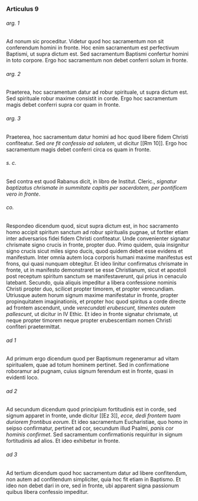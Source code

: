 ### Articulus 9

###### arg. 1
Ad nonum sic proceditur. Videtur quod hoc sacramentum non sit conferendum homini in fronte. Hoc enim sacramentum est perfectivum Baptismi, ut supra dictum est. Sed sacramentum Baptismi confertur homini in toto corpore. Ergo hoc sacramentum non debet conferri solum in fronte.

###### arg. 2
Praeterea, hoc sacramentum datur ad robur spirituale, ut supra dictum est. Sed spirituale robur maxime consistit in corde. Ergo hoc sacramentum magis debet conferri supra cor quam in fronte.

###### arg. 3
Praeterea, hoc sacramentum datur homini ad hoc quod libere fidem Christi confiteatur. Sed *ore fit confessio ad salutem*, ut dicitur [[Rm 10]]. Ergo hoc sacramentum magis debet conferri circa os quam in fronte.

###### s. c.
Sed contra est quod Rabanus dicit, in libro de Institut. Cleric., *signatur baptizatus chrismate in summitate capitis per sacerdotem, per pontificem vero in fronte*.

###### co.
Respondeo dicendum quod, sicut supra dictum est, in hoc sacramento homo accipit spiritum sanctum ad robur spiritualis pugnae, ut fortiter etiam inter adversarios fidei fidem Christi confiteatur. Unde convenienter signatur chrismate signo crucis in fronte, propter duo. Primo quidem, quia insignitur signo crucis sicut miles signo ducis, quod quidem debet esse evidens et manifestum. Inter omnia autem loca corporis humani maxime manifestus est frons, qui quasi nunquam obtegitur. Et ideo linitur confirmatus chrismate in fronte, ut in manifesto demonstraret se esse Christianum, sicut et apostoli post receptum spiritum sanctum se manifestaverunt, qui prius in cenaculo latebant. Secundo, quia aliquis impeditur a libera confessione nominis Christi propter duo, scilicet propter timorem, et propter verecundiam. Utriusque autem horum signum maxime manifestatur in fronte, propter propinquitatem imaginationis, et propter hoc quod spiritus a corde directe ad frontem ascendunt, unde *verecundati erubescunt, timentes autem pallescunt*, ut dicitur in IV Ethic. Et ideo in fronte signatur chrismate, ut neque propter timorem neque propter erubescentiam nomen Christi confiteri praetermittat.

###### ad 1
Ad primum ergo dicendum quod per Baptismum regeneramur ad vitam spiritualem, quae ad totum hominem pertinet. Sed in confirmatione roboramur ad pugnam, cuius signum ferendum est in fronte, quasi in evidenti loco.

###### ad 2
Ad secundum dicendum quod principium fortitudinis est in corde, sed signum apparet in fronte, unde dicitur [[Ez 3]], *ecce, dedi frontem tuam duriorem frontibus eorum*. Et ideo sacramentum Eucharistiae, quo homo in seipso confirmatur, pertinet ad cor, secundum illud Psalmi, *panis cor hominis confirmet*. Sed sacramentum confirmationis requiritur in signum fortitudinis ad alios. Et ideo exhibetur in fronte.

###### ad 3
Ad tertium dicendum quod hoc sacramentum datur ad libere confitendum, non autem ad confitendum simpliciter, quia hoc fit etiam in Baptismo. Et ideo non debet dari in ore, sed in fronte, ubi apparent signa passionum quibus libera confessio impeditur.


